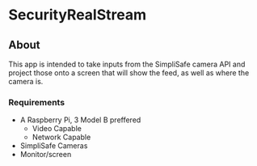 # SecurityRealStream

## About

This app is intended to take inputs from the SimpliSafe camera API and project those onto a screen that will show the feed, as well as where the camera is.

### Requirements

- A Raspberry Pi, 3 Model B preffered
  - Video Capable
  - Network Capable
- SimpliSafe Cameras
- Monitor/screen
